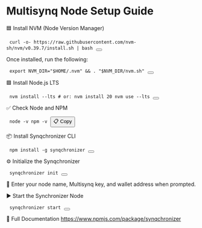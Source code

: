 # Multisynq Node Setup Guide



🟦 Install NVM (Node Version Manager)
<pre> <code id="code1">curl -o- https://raw.githubusercontent.com/nvm-sh/nvm/v0.39.7/install.sh | bash</code> <button onclick="copy('code1')"></button> </pre>
Once installed, run the following:

<pre> <code id="code2">export NVM_DIR="$HOME/.nvm" && . "$NVM_DIR/nvm.sh"</code> <button onclick="copy('code2')"></button> </pre>
🟩 Install Node.js LTS
<pre> <code id="code3">nvm install --lts # or: nvm install 20 nvm use --lts</code> <button onclick="copy('code3')"></button> </pre>
✅ Check Node and NPM
<pre> <code id="code4">node -v npm -v</code> <button onclick="copy('code4')">📋 Copy</button> </pre>
📦 Install Synqchronizer CLI
<pre> <code id="code5">npm install -g synqchronizer</code> <button onclick="copy('code5')"></button> </pre>
⚙️ Initialize the Synqchronizer
<pre> <code id="code6">synqchronizer init</code> <button onclick="copy('code6')"></button> </pre>
📝 Enter your node name, Multisynq key, and wallet address when prompted.

▶️ Start the Synchronizer Node
<pre> <code id="code7">synqchronizer start</code> <button onclick="copy('code7')"></button> </pre>
📖 Full Documentation
https://www.npmjs.com/package/synqchronizer






